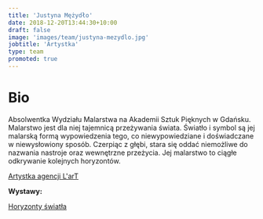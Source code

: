 ```yaml
---
title: 'Justyna Mężydło'
date: 2018-12-20T13:44:30+10:00
draft: false
image: 'images/team/justyna-mezydlo.jpg'
jobtitle: 'Artystka'
type: team
promoted: true
---
```


# Bio

Absolwentka Wydziału Malarstwa na Akademii Sztuk Pięknych w Gdańsku. Malarstwo jest dla niej tajemnicą przeżywania świata. Światło i symbol są jej malarską formą wypowiedzenia tego, co niewypowiedziane i doświadczane w niewysłowiony sposób. Czerpiąc z głębi, stara się oddać niemożliwe do nazwania nastroje oraz wewnętrzne przeżycia. Jej malarstwo to ciągłe odkrywanie kolejnych horyzontów.

[Artystka agencji L'arT](https://lartagency.com/pl)

**Wystawy:**

[Horyzonty światła](/wystawy/horyzonty-swiatla)